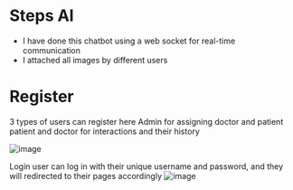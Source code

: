 <h1>Steps AI</h1>
<ul>
  <li>I have done this chatbot using a web socket for real-time communication</li>
  <li>I attached all images by different users </li>
</ul>

<h1>Register </h1>
3 types of users can register here
Admin for assigning doctor and patient
patient and doctor for interactions and their history

![image](https://github.com/user-attachments/assets/21890c45-b7fb-49b3-8233-a2b8f3d67287)

Login
user can log in with their unique username and password, and they will redirected to their pages accordingly
![image](https://github.com/user-attachments/assets/0c725c3f-6de7-4565-8265-681e4eede0cd)


 
 
